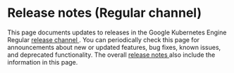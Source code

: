#  Release notes (Regular channel)

This page documents updates to releases in the Google Kubernetes Engine
Regular [ release channel ](/kubernetes-engine/docs/concepts/release-channels)
. You can periodically check this page for announcements about new or updated
features, bug fixes, known issues, and deprecated functionality. The overall [
release notes ](/kubernetes-engine/docs/release-notes) also include the
information in this page.

